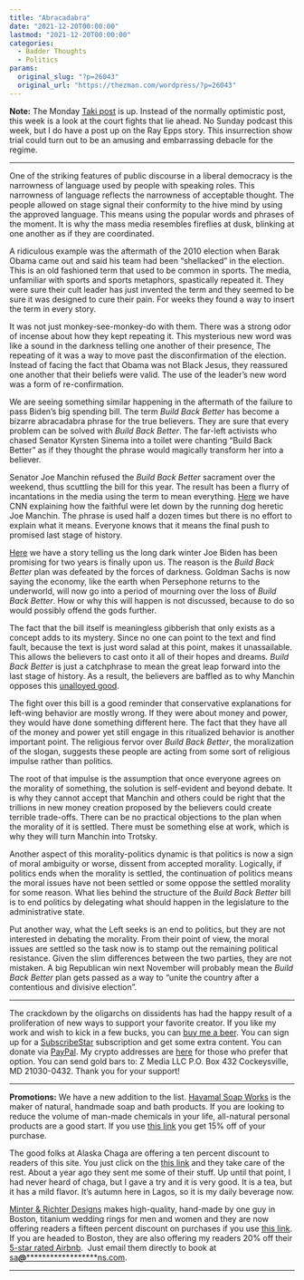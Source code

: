 ```yaml
---
title: "Abracadabra"
date: "2021-12-20T00:00:00"
lastmod: "2021-12-20T00:00:00"
categories:
  - Badder Thoughts
  - Politics
params:
  original_slug: "?p=26043"
  original_url: "https://thezman.com/wordpress/?p=26043"
---
```


**Note:** The Monday
<a href="https://www.takimag.com/article/legacy-activism/"
rel="noopener" target="_blank">Taki post</a> is up. Instead of the
normally optimistic post, this week is a look at the court fights that
lie ahead. No Sunday podcast this week, but I do have a post up on the
Ray Epps story. This insurrection show trial could turn out to be an
amusing and embarrassing debacle for the regime.

------------------------------------------------------------------------

One of the striking features of public discourse in a liberal democracy
is the narrowness of language used by people with speaking roles. This
narrowness of language reflects the narrowness of acceptable thought.
The people allowed on stage signal their conformity to the hive mind by
using the approved language. This means using the popular words and
phrases of the moment. It is why the mass media resembles fireflies at
dusk, blinking at one another as if they are coordinated.

A ridiculous example was the aftermath of the 2010 election when Barak
Obama came out and said his team had been “shellacked” in the election.
This is an old fashioned term that used to be common in sports. The
media, unfamiliar with sports and sports metaphors, spastically repeated
it. They were sure their cult leader has just invented the term and they
seemed to be sure it was designed to cure their pain. For weeks they
found a way to insert the term in every story.

It was not just monkey-see-monkey-do with them. There was a strong odor
of incense about how they kept repeating it. This mysterious new word
was like a sound in the darkness telling one another of their presence,
The repeating of it was a way to move past the disconfirmation of the
election. Instead of facing the fact that Obama was not Black Jesus,
they reassured one another that their beliefs were valid. The use of the
leader’s new word was a form of re-confirmation.

We are seeing something similar happening in the aftermath of the
failure to pass Biden’s big spending bill. The term *Build Back Better*
has become a bizarre abracadabra phrase for the true believers. They are
sure that every problem can be solved with *Build Back Better*. The
far-left activists who chased Senator Kyrsten Sinema into a toilet were
chanting “Build Back Better” as if they thought the phrase would
magically transform her into a believer.

Senator Joe Manchin refused the *Build Back Better* sacrament over the
weekend, thus scuttling the bill for this year. The result has been a
flurry of incantations in the media using the term to mean everything.
<a
href="https://www.cnn.com/2021/12/19/politics/joe-manchin-joe-biden-build-back-better-talks-break-down/"
rel="noopener" target="_blank">Here</a> we have CNN explaining how the
faithful were let down by the running dog heretic Joe Manchin. The
phrase is used half a dozen times but there is no effort to explain what
it means. Everyone knows that it means the final push to promised last
stage of history.

<a
href="https://www.cnn.com/2021/12/19/economy/goldman-sachs-joe-manchin-build-back-better/"
rel="noopener" target="_blank">Here</a> we have a story telling us the
long dark winter Joe Biden has been promising for two years is finally
upon us. The reason is the *Build Back Better* plan was defeated by the
forces of darkness. Goldman Sachs is now saying the economy, like the
earth when Persephone returns to the underworld, will now go into a
period of mourning over the loss of *Build Back Better*. How or why this
will happen is not discussed, because to do so would possibly offend the
gods further.

The fact that the bill itself is meaningless gibberish that only exists
as a concept adds to its mystery. Since no one can point to the text and
find fault, because the text is just word salad at this point, makes it
unassailable. This allows the believers to cast onto it all of their
hopes and dreams. *Build Back Better* is just a catchphrase to mean the
great leap forward into the last stage of history. As a result, the
believers are baffled as to why Manchin opposes this <a
href="https://newrepublic.com/article/164805/manchin-coal-miners-black-lung"
rel="noopener" target="_blank">unalloyed good</a>.

The fight over this bill is a good reminder that conservative
explanations for left-wing behavior are mostly wrong. If they were about
money and power, they would have done something different here. The fact
that they have all of the money and power yet still engage in this
ritualized behavior is another important point. The religious fervor
over *Build Back Better*, the moralization of the slogan, suggests these
people are acting from some sort of religious impulse rather than
politics.

The root of that impulse is the assumption that once everyone agrees on
the morality of something, the solution is self-evident and beyond
debate. It is why they cannot accept that Manchin and others could be
right that the trillions in new money creation proposed by the believers
could create terrible trade-offs. There can be no practical objections
to the plan when the morality of it is settled. There must be something
else at work, which is why they will turn Manchin into Trotsky.

Another aspect of this morality-politics dynamic is that politics is now
a sign of moral ambiguity or worse, dissent from accepted morality.
Logically, if politics ends when the morality is settled, the
continuation of politics means the moral issues have not been settled or
some oppose the settled morality for some reason. What lies behind the
structure of the *Build Back Better* bill is to end politics by
delegating what should happen in the legislature to the administrative
state.

Put another way, what the Left seeks is an end to politics, but they are
not interested in debating the morality. From their point of view, the
moral issues are settled so the task now is to stamp out the remaining
political resistance. Given the slim differences between the two
parties, they are not mistaken. A big Republican win next November will
probably mean the *Build Back Better* plan gets passed as a way to
“unite the country after a contentious and divisive election”.

------------------------------------------------------------------------

The crackdown by the oligarchs on dissidents has had the happy result of
a proliferation of new ways to support your favorite creator. If you
like my work and wish to kick in a few bucks, you can
<a href="https://www.buymeacoffee.com/mujolulu" rel="noopener"
target="_blank">buy me a beer</a>. You can sign up for a
<a href="https://www.subscribestar.com/the-z-blog" rel="noopener"
target="_blank">SubscribeStar</a> subscription and get some extra
content. You can donate via <a
href="https://www.paypal.com/donate/?cmd=_s-xclick&amp;hosted_button_id=UDAS2Q8JYA6CN&amp;source=url"
rel="noopener" target="_blank">PayPal</a>. My crypto addresses are
<a href="https://thezman.com/wordpress/?page_id=22713" rel="noopener"
target="_blank">here</a> for those who prefer that option. You can send
gold bars to: Z Media LLC P.O. Box 432 Cockeysville, MD 21030-0432.
Thank you for your support!

------------------------------------------------------------------------

**Promotions:** We have a new addition to the list.
<a href="https://havamalsoapworks.com/" rel="noopener"
target="_blank">Havamal Soap Works</a> is the maker of natural, handmade
soap and bath products. If you are looking to reduce the volume of
man-made chemicals in your life, all-natural personal products are a
good start. If you use
<a href="https://havamalsoapworks.com/discount/ZMAN" rel="noopener"
target="_blank">this link</a> you get 15% off of your purchase.

The good folks at Alaska Chaga are offering a ten percent discount to
readers of this site. You just click on the
<a href="https://alaskachaga.us/discount/ZMAN" rel="noopener noreferrer"
target="_blank">this link</a> and they take care of the rest. About a
year ago they sent me some of their stuff. Up until that point, I had
never heard of chaga, but I gave a try and it is very good. It is a tea,
but it has a mild flavor. It’s autumn here in Lagos, so it is my daily
beverage now.

<a href="https://www.minterandrichterdesigns.com/"
rel="noreferrer nofollow noopener" target="_blank">Minter &amp; Richter
Designs</a> makes high-quality, hand-made by one guy in Boston, titanium
wedding rings for men and women and they are now offering readers a
fifteen percent discount on purchases if you use
<a href="https://www.minterandrichterdesigns.com/discount/ZMAN"
rel="noreferrer nofollow noopener" target="_blank">this link</a>.
<span class="highlight"><span class="colour"><span class="font"><span class="size">If
you are headed to Boston, they are also offering my readers 20% off
their <a
href="https://www.airbnb.com/users/7988017/listings?user_id=7988017&amp;s=3"
rel="noopener noreferrer" target="_blank">5-star rated Airbnb</a>.  Just
email them directly to book at
<a href="mailto:sa***@*********************ns.com"
data-original-string="clUqUVYxcc4e9LCddYi6VA==cb7dZyNBBPOEjSVG2V956oSwxi72VObTE3dA/h8eWFQuBovSx7+MZ9HHkWEv0tS/HVH"><span
class="apbct-email-encoder"
data-original-string="2xe9mvvixw2A4GFLYOKD4w==cb7IT26g2p2TMANlJCPeINx8W5D2SwtqBPFAMk6bLylXJZ+hhsiFG4mZU7fLc8zW8um"
title="This contact has been encoded by Anti-Spam by CleanTalk. Click to decode. To finish the decoding make sure that JavaScript is enabled in your browser.">sa<span
class="apbct-blur">***</span>@<span
class="apbct-blur">*********************</span>ns.com</span></a>.</span></span></span></span>

------------------------------------------------------------------------

